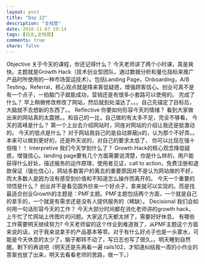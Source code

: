 ```yaml
---
layout: post
title: "Day 22"
description: "全栈营"
date: 2016-11-07 19:14
tags: [日志,全栈营]
comments: true
share: false
---
```

Objective
关于今天的课程，你还记得什么？
今天老师讲了两个小时课，真是爽快。主题就是Growth Hack（技术创业型团队，通过数据分析和量化指标来推广产品时所使用的一种市场营运技术）。包括Landing Page，Onboarding，A/B Testing，Referral，核心观点就是降来客低疑惑，增强顾客信心。创业可真不是有一个点子，一拍脑门子就能成功，营销还是有很多小套路可以使用的。
完成了什么？
早上稍微修改修改了网站，然后就到处溜达了。。。自己先锚定了目标后，大脑就不去想新的东西了。。
Reflective
你要如何形容今天的情绪？
看到大家做出来的网站真的太震撼。。和自己的一比，自己做的有太多不足，完全不够看。
今天的高峰是什么？
第一个上台去介绍网站时，同座对网站的介绍让我还是挺激动的。
今天的低点是什么？
对于网站我自己的是自动屏蔽js的，认为那个不好弄。。本来可以做到更好的，还是昨天说的，对自己的要求太低了，
你可以比现在强十倍哦！！
Interpretive
我们今天学到什么了？
Growth Hack的核心观念降低疑惑，增强信心。landing page要有几个方面需要说清楚，你是什么样的，用户能获得什么好处，描述服务的运作原理，使用者见证，call to action，免费注册和退款保证（强化信心）。网站多数客户的离去的重要原因并不是认为网站做的不好，而大多数人是因为没有感受到价值和不知道怎么操作而离开的。
今天一个重要的领悟是什么？
创业并不是看见国外抄来一个好点子，拿来就可以实现的。而是找最适合创业Growth的主题是：PMF主题。PMF主题包括两个方面，一个就是自己的拿手的，一个就是有需求还是没有人提供服务的（稀缺）。
Decisional
我们会如何用一句话形容今天的工作？
今天大部分时间都在消化老师讲的growth hack，上午忙了忙网站上传图片的问题。大家这几天都太拼了，需要好好休息。
有哪些工作需要明天继续努力?
今天老师留的这个作业到难道我了，从PMF主题这个方面来说的话，对于我来说拿手的产品基本等零。对于有什么好点子也是一头雾水，可能是今天休息的太少了，脑子都转不动了，写日志也写了很久。。明天睡到自然醒。剩下的再说吧（明天还是先再看一遍
rails102，才知道纠结我一周的小作业的答案也放了出来，明天去看看老师的思路，做一下。）